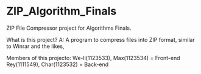 # ZIP_Algorithm_Finals
ZIP File Compressor project for Algorithms Finals.

What is this project?
A: A program to compress files into ZIP format, similar to Winrar and the likes, 

Members of this projecto:
We-li(1123533), Max(1123534) = Front-end
Rey(1111549), Char(1123532) = Back-end
